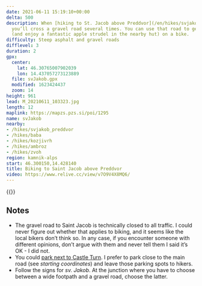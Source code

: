 ```yaml
---
date: 2021-06-11 15:19:10+00:00
delta: 500
description: When [hiking to St. Jacob above Preddvor](/en/hikes/svjakob_preddvor),
  you’ll cross a gravel road several times. You can use that road to get to the church
  (and enjoy a fantastic apple strudel in the nearby hut) on a bike.
difficulty: Steep asphalt and gravel roads
difflevel: 3
duration: 2
gpx:
  center:
    lat: 46.30765007902039
    lon: 14.437057273123889
  file: svJakob.gpx
  modified: 1623424437
  zoom: 14
height: 961
lead: M_20210611_103323.jpg
length: 12
maplink: https://mapzs.pzs.si/poi/1295
name: svJakob
nearby:
- /hikes/svjakob_preddvor
- /hikes/baba
- /hikes/kozjivrh
- /hikes/ambroz
- /hikes/zvoh
region: kamnik-alps
start: 46.300150,14.428140
title: Biking to Saint Jacob above Preddvor
video: https://www.relive.cc/view/v7O9V4X8MQ6/
---
```

{{<hike-details description="yes">}}

## Notes

* The gravel road to Saint Jacob is technically closed to all traffic. I could never figure out whether that applies to biking, and it seems like the local bikers don’t think so. In any case, if you encounter someone with different opinions, don’t argue with them and never tell them I said it’s OK - I did not.
* You could [park next to Castle Turn](/en/hikes/svjakob_preddvor). I prefer to park close to the main road (see *starting coordinates*) and leave those parking spots to hikers.
* Follow the signs for *sv. Jakob*. At the junction where you have to choose between a wide footpath and a gravel road, choose the latter.
